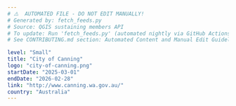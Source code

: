 ```yaml
---
# ⚠️  AUTOMATED FILE - DO NOT EDIT MANUALLY!
# Generated by: fetch_feeds.py
# Source: QGIS sustaining members API
# To update: Run 'fetch_feeds.py' (automated nightly via GitHub Actions)
# See CONTRIBUTING.md section: Automated Content and Manual Edit Guidelines

level: "Small"
title: "City of Canning"
logo: "city-of-canning.png"
startDate: "2025-03-01"
endDate: "2026-02-28"
link: "http://www.canning.wa.gov.au/"
country: "Australia"
---
```


